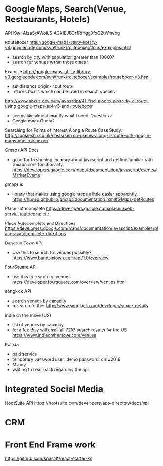 # Google Maps, Search(Venue, Restaurants, Hotels)

API Key:
AIzaSyAWoiLS-AGKIEJBOr1RfYggDfxG2tWmvbg

RouteBoxer
http://google-maps-utility-library-v3.googlecode.com/svn/trunk/routeboxer/docs/examples.html
* search by city with population greater than 10000?
* search for venues within those cities?

Example
http://google-maps-utility-library-v3.googlecode.com/svn/trunk/routeboxer/examples/routeboxer-v3.html
* set distance origin-input route
* returns boxes which can be used in search queries

http://www.about-dev.com/javascript/41-find-places-close-by-a-route-using-google-maps-api-v3-and-routeboxer
* seems like almost exactly what I need.
Questions:
* Google maps Quota?

Searching for Points of Interest Along a Route Case Study:
http://cookieshq.co.uk/posts/search-places-along-a-route-with-google-maps-and-routboxer/

Gmaps API Docs
* good for freshening memory about javascript and getting familiar with Gmaps core functionality.
https://developers.google.com/maps/documentation/javascript/events#MarkerEvents

gmaps.js
* library that makes using google maps a little easier apparently.
https://hpneo.github.io/gmaps/documentation.html#GMaps-getRoutes

Place autocomplete
https://developers.google.com/places/web-service/autocomplete

Place Autocomplete and Directions
https://developers.google.com/maps/documentation/javascript/examples/places-autocomplete-directions

Bands in Town API
* Use this to search for venues possibly?
https://www.bandsintown.com/api/1.0/overview

FourSquare API
* use this to search for venues
https://developer.foursquare.com/overview/venues.html

songkick API
* search venues by capacity
* research further
http://www.songkick.com/developer/venue-details

indie on the move (US)
* list of venues by capacity
* for a fee they will email all 7297 search results for the US
https://www.indieonthemove.com/venues

Pollstar
* paid service
* temporary password
user: demo
password: cmw2016
* Manny
* waiting to hear back regarding the api.

# Integrated Social Media

HootSuite API
https://hootsuite.com/developers/app-directory/docs/api

# CRM

# Front End Frame work
https://github.com/kriasoft/react-starter-kit
